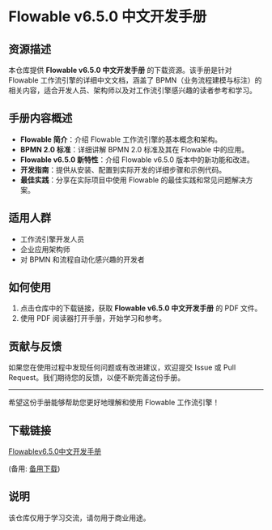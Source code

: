 # Flowable v6.5.0 中文开发手册

## 资源描述

本仓库提供 **Flowable v6.5.0 中文开发手册** 的下载资源。该手册是针对 Flowable 工作流引擎的详细中文文档，涵盖了 BPMN（业务流程建模与标注）的相关内容，适合开发人员、架构师以及对工作流引擎感兴趣的读者参考和学习。

## 手册内容概述

- **Flowable 简介**：介绍 Flowable 工作流引擎的基本概念和架构。
- **BPMN 2.0 标准**：详细讲解 BPMN 2.0 标准及其在 Flowable 中的应用。
- **Flowable v6.5.0 新特性**：介绍 Flowable v6.5.0 版本中的新功能和改进。
- **开发指南**：提供从安装、配置到实际开发的详细步骤和示例代码。
- **最佳实践**：分享在实际项目中使用 Flowable 的最佳实践和常见问题解决方案。

## 适用人群

- 工作流引擎开发人员
- 企业应用架构师
- 对 BPMN 和流程自动化感兴趣的开发者

## 如何使用

1. 点击仓库中的下载链接，获取 **Flowable v6.5.0 中文开发手册** 的 PDF 文件。
2. 使用 PDF 阅读器打开手册，开始学习和参考。

## 贡献与反馈

如果您在使用过程中发现任何问题或有改进建议，欢迎提交 Issue 或 Pull Request。我们期待您的反馈，以便不断完善这份手册。

---

希望这份手册能够帮助您更好地理解和使用 Flowable 工作流引擎！

## 下载链接
[Flowablev6.5.0中文开发手册](https://pan.quark.cn/s/3c65bb265fcc) 

(备用: [备用下载](https://pan.baidu.com/s/1B70LqMYV2F0Qs4PycO_hNA?pwd=1234))

## 说明

该仓库仅用于学习交流，请勿用于商业用途。
